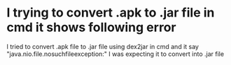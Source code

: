 
# I trying to convert .apk to .jar file in cmd it shows following error

I tried to convert .apk file to .jar file using dex2jar in cmd and it say "java.nio.file.nosuchfileexception:"
I was expecting it to convert into .jar file

        